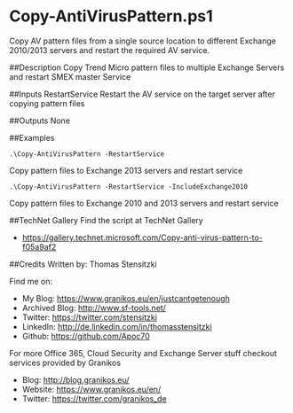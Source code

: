 # Copy-AntiVirusPattern.ps1
Copy AV pattern files from a single source location to different Exchange 2010/2013 servers and restart the required AV service.

##Description
Copy Trend Micro pattern files to multiple Exchange Servers and restart SMEX master Service 

##Inputs
RestartService
Restart the AV service on the target server after copying pattern files

##Outputs
None

##Examples
```
.\Copy-AntiVirusPattern -RestartService
```
Copy pattern files to Exchange 2013 servers and restart service

```
.\Copy-AntiVirusPattern -RestartService -IncludeExchange2010
```
Copy pattern files to Exchange 2010 and 2013 servers and restart service

##TechNet Gallery
Find the script at TechNet Gallery
* https://gallery.technet.microsoft.com/Copy-anti-virus-pattern-to-f05a9af2

##Credits
Written by: Thomas Stensitzki

Find me on:

* My Blog: https://www.granikos.eu/en/justcantgetenough
* Archived Blog:	http://www.sf-tools.net/
* Twitter:	https://twitter.com/stensitzki
* LinkedIn:	http://de.linkedin.com/in/thomasstensitzki
* Github:	https://github.com/Apoc70

For more Office 365, Cloud Security and Exchange Server stuff checkout services provided by Granikos

* Blog:     http://blog.granikos.eu/
* Website:	https://www.granikos.eu/en/
* Twitter:	https://twitter.com/granikos_de
